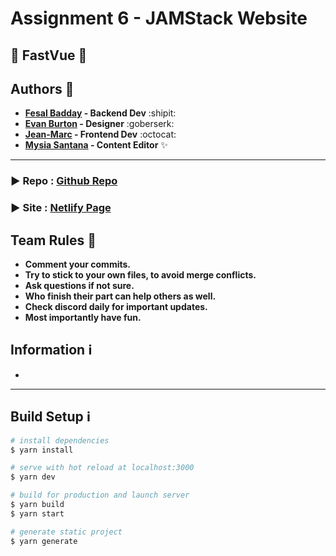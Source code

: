 # Assignment 6 - JAMStack Website

## :star2: FastVue :star2:

## Authors :star2:
- **[Fesal Badday](https://github.com/FesalBadday) - Backend Dev** :shipit:
- **[Evan Burton](https://github.com/Rankorrdagod) - Designer** :goberserk:
- **[Jean-Marc](https://github.com/QDetective) - Frontend Dev** :octocat:
- **[Mysia Santana](https://github.com/Mysia14) - Content Editor** :sparkles:

 ---

### :arrow_forward: Repo : [Github Repo](https://github.com/FesalBadday/cpnt200-final-project)

### :arrow_forward: Site : [Netlify Page](https://fastvue.netlify.app)

## Team Rules :loudspeaker:
- **Comment your commits.**
- **Try to stick to your own files, to avoid merge conflicts.**
- **Ask questions if not sure.**
- **Who finish their part can help others as well.**
- **Check discord daily for important updates.**
- **Most importantly have fun.**

## Information :information_source:
- 

 ---

## Build Setup :information_source:

```bash
# install dependencies
$ yarn install

# serve with hot reload at localhost:3000
$ yarn dev

# build for production and launch server
$ yarn build
$ yarn start

# generate static project
$ yarn generate
```